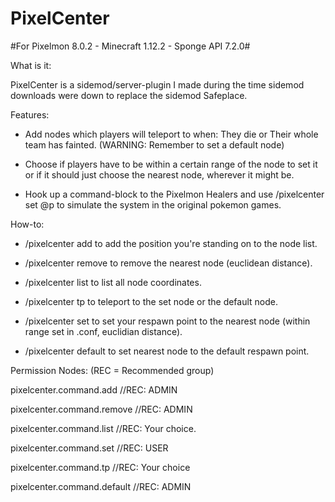 # PixelCenter

#For Pixelmon 8.0.2 - Minecraft 1.12.2 - Sponge API 7.2.0#

What is it:

PixelCenter is a sidemod/server-plugin I made during the time sidemod downloads were down to replace the sidemod Safeplace.

Features:

- Add nodes which players will teleport to when: They die or Their whole team has fainted. (WARNING: Remember to set a default node)

- Choose if players have to be within a certain range of the node to set it or if it should just choose the nearest node, wherever it might be.

- Hook up a command-block to the Pixelmon Healers and use /pixelcenter set @p to simulate the system in the original pokemon games.


How-to: 

- /pixelcenter add to add the position you're standing on to the node list.

- /pixelcenter remove to remove the nearest node (euclidean distance).

- /pixelcenter list to list all node coordinates.

- /pixelcenter tp to teleport to the set node or the default node.

- /pixelcenter set to set your respawn point to the nearest node (within range set in .conf, euclidian distance).

- /pixelcenter default to set nearest node to the default respawn point.


Permission Nodes: (REC = Recommended group)

pixelcenter.command.add //REC: ADMIN

pixelcenter.command.remove //REC: ADMIN

pixelcenter.command.list //REC: Your choice.

pixelcenter.command.set //REC: USER

pixelcenter.command.tp  //REC: Your choice

pixelcenter.command.default //REC: ADMIN
